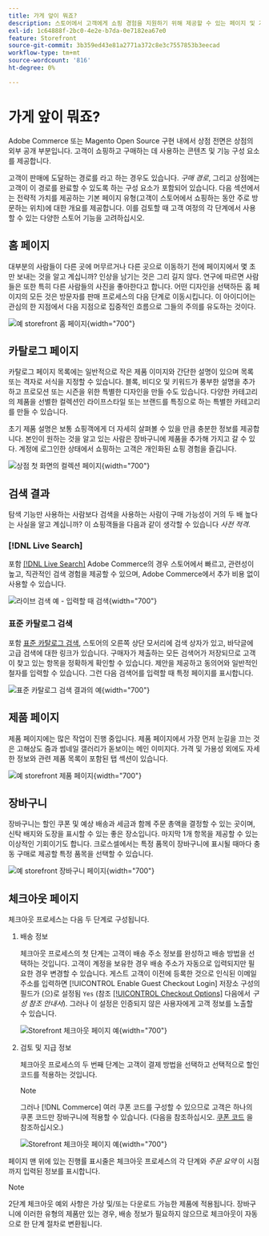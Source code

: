 ```yaml
---
title: 가게 앞이 뭐죠?
description: 스토어에서 고객에게 쇼핑 경험을 지원하기 위해 제공할 수 있는 페이지 및 기능 요소에 대해 알아봅니다.
exl-id: 1c64888f-2bc0-4e2e-b7da-0e7182ea67e0
feature: Storefront
source-git-commit: 3b359ed43e81a2771a372c8e3c7557853b3eecad
workflow-type: tm+mt
source-wordcount: '816'
ht-degree: 0%

---
```


# 가게 앞이 뭐죠?

Adobe Commerce 또는 Magento Open Source 구현 내에서 상점 전면은 상점의 외부 공개 부분입니다. 고객이 쇼핑하고 구매하는 데 사용하는 콘텐츠 및 기능 구성 요소를 제공합니다.

고객이 판매에 도달하는 경로를 라고 하는 경우도 있습니다. _구매 경로_, 그리고 상점에는 고객이 이 경로를 완료할 수 있도록 하는 구성 요소가 포함되어 있습니다. 다음 섹션에서는 전략적 가치를 제공하는 기본 페이지 유형(고객이 스토어에서 쇼핑하는 동안 주로 방문하는 위치)에 대한 개요를 제공합니다. 이를 검토할 때 고객 여정의 각 단계에서 사용할 수 있는 다양한 스토어 기능을 고려하십시오.

## 홈 페이지

대부분의 사람들이 다른 곳에 머무르거나 다른 곳으로 이동하기 전에 페이지에서 몇 초만 보내는 것을 알고 계십니까? 인상을 남기는 것은 그리 길지 않다. 연구에 따르면 사람들은 또한 특히 다른 사람들의 사진을 좋아한다고 합니다. 어떤 디자인을 선택하든 홈 페이지의 모든 것은 방문자를 판매 프로세스의 다음 단계로 이동시킵니다. 이 아이디어는 관심의 한 지점에서 다음 지점으로 집중적인 흐름으로 그들의 주의를 유도하는 것이다.

![예 storefront 홈 페이지](./assets/storefront-homepage-full.png){width="700"}

## 카탈로그 페이지

카탈로그 페이지 목록에는 일반적으로 작은 제품 이미지와 간단한 설명이 있으며 목록 또는 격자로 서식을 지정할 수 있습니다. 블록, 비디오 및 키워드가 풍부한 설명을 추가하고 프로모션 또는 시즌을 위한 특별한 디자인을 만들 수도 있습니다. 다양한 카테고리의 제품을 선별한 컬렉션인 라이프스타일 또는 브랜드를 특징으로 하는 특별한 카테고리를 만들 수 있습니다.

초기 제품 설명은 보통 쇼핑객에게 더 자세히 살펴볼 수 있을 만큼 충분한 정보를 제공합니다. 본인이 원하는 것을 알고 있는 사람은 장바구니에 제품을 추가해 가지고 갈 수 있다. 계정에 로그인한 상태에서 쇼핑하는 고객은 개인화된 쇼핑 경험을 즐깁니다.

![상점 첫 화면의 컬렉션 페이지](./assets/storefront-collection-page.png){width="700"}

## 검색 결과

탐색 기능만 사용하는 사람보다 검색을 사용하는 사람이 구매 가능성이 거의 두 배 높다는 사실을 알고 계십니까? 이 쇼핑객들을 다음과 같이 생각할 수 있습니다 _사전 적격_.

### [!DNL Live Search]

포함 [[!DNL Live Search]](https://experienceleague.adobe.com/docs/commerce-merchant-services/live-search/overview.html) Adobe Commerce의 경우 스토어에서 빠르고, 관련성이 높고, 직관적인 검색 경험을 제공할 수 있으며, Adobe Commerce에서 추가 비용 없이 사용할 수 있습니다.

![라이브 검색 예 - 입력할 때 검색](./assets/storefront-search-as-you-type.png){width="700"}

### 표준 카탈로그 검색

포함 [표준 카탈로그 검색](../catalog/search.md), 스토어의 오른쪽 상단 모서리에 검색 상자가 있고, 바닥글에 고급 검색에 대한 링크가 있습니다. 구매자가 제출하는 모든 검색어가 저장되므로 고객이 찾고 있는 항목을 정확하게 확인할 수 있습니다. 제안을 제공하고 동의어와 일반적인 철자를 입력할 수 있습니다. 그런 다음 검색어를 입력할 때 특정 페이지를 표시합니다.

![표준 카탈로그 검색 결과의 예](./assets/storefront-search-results-page-full.png){width="700"}

## 제품 페이지

제품 페이지에는 많은 작업이 진행 중입니다. 제품 페이지에서 가장 먼저 눈길을 끄는 것은 고해상도 줌과 썸네일 갤러리가 돋보이는 메인 이미지다. 가격 및 가용성 외에도 자세한 정보와 관련 제품 목록이 포함된 탭 섹션이 있습니다.

![예 storefront 제품 페이지](./assets/storefront-product-page-full-m.png){width="700"}

## 장바구니

장바구니는 할인 쿠폰 및 예상 배송과 세금과 함께 주문 총액을 결정할 수 있는 곳이며, 신탁 배지와 도장을 표시할 수 있는 좋은 장소입니다. 마지막 1개 항목을 제공할 수 있는 이상적인 기회이기도 합니다. 크로스셀에서는 특정 품목이 장바구니에 표시될 때마다 충동 구매로 제공할 특정 품목을 선택할 수 있습니다.

![예 storefront 장바구니 페이지](./assets/storefront-cart-full.png){width="700"}

## 체크아웃 페이지

체크아웃 프로세스는 다음 두 단계로 구성됩니다.

1. 배송 정보

   체크아웃 프로세스의 첫 단계는 고객이 배송 주소 정보를 완성하고 배송 방법을 선택하는 것입니다. 고객이 계정을 보유한 경우 배송 주소가 자동으로 입력되지만 필요한 경우 변경할 수 있습니다.
게스트 고객이 이전에 등록한 것으로 인식된 이메일 주소를 입력하면 [!UICONTROL Enable Guest Checkout Login] 저장소 구성의 필드가 (으)로 설정됨 `Yes` (참조 [[!UICONTROL Checkout Options]](../configuration-reference/sales/checkout.md#checkout-options) 다음에서 _구성 참조 안내서_). 그러나 이 설정은 인증되지 않은 사용자에게 고객 정보를 노출할 수 있습니다.

   ![Storefront 체크아웃 페이지 예](./assets/storefront-checkout-shipping-full.png){width="700"}

1. 검토 및 지급 정보

   체크아웃 프로세스의 두 번째 단계는 고객이 결제 방법을 선택하고 선택적으로 할인 코드를 적용하는 것입니다.

   >[!NOTE]
   >
   >그러나 [!DNL Commerce] 여러 쿠폰 코드를 구성할 수 있으므로 고객은 하나의 쿠폰 코드만 장바구니에 적용할 수 있습니다. (다음을 참조하십시오. [쿠폰 코드](../merchandising-promotions/price-rules-cart-coupon.md#coupon-codes) 을 참조하십시오.)

   ![Storefront 체크아웃 페이지 예](./assets/storefront-checkout-payment-full.png){width="700"}

페이지 맨 위에 있는 진행률 표시줄은 체크아웃 프로세스의 각 단계와 _주문 요약_ 이 시점까지 입력된 정보를 표시합니다.

>[!NOTE]
>
>2단계 체크아웃 예외 사항은 가상 및/또는 다운로드 가능한 제품에 적용됩니다. 장바구니에 이러한 유형의 제품만 있는 경우, 배송 정보가 필요하지 않으므로 체크아웃이 자동으로 한 단계 절차로 변환됩니다.
